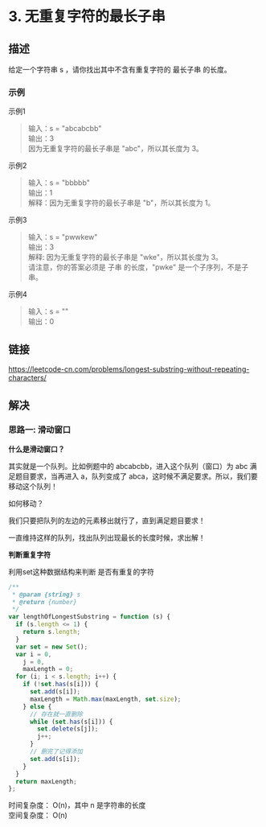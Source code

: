 # 3. 无重复字符的最长子串
## 描述
给定一个字符串 s ，请你找出其中不含有重复字符的 最长子串 的长度。           

### 示例
示例1   
> 输入：s = "abcabcbb"         
> 输出：3  
> 因为无重复字符的最长子串是 "abc"，所以其长度为 3。         

示例2   
> 输入：s = "bbbbb"                  
> 输出：1   
> 解释：因为无重复字符的最长子串是 "b"，所以其长度为 1。    

示例3   
> 输入：s = "pwwkew"         
> 输出：3  
> 解释: 因为无重复字符的最长子串是 "wke"，所以其长度为 3。   
     请注意，你的答案必须是 子串 的长度，"pwke" 是一个子序列，不是子串。         

示例4   
> 输入：s = ""                  
> 输出：0      


## 链接
https://leetcode-cn.com/problems/longest-substring-without-repeating-characters/               

## 解决
### 思路一: 滑动窗口    
**什么是滑动窗口？**   

其实就是一个队列。比如例题中的 abcabcbb，进入这个队列（窗口）为 abc 满足题目要求，当再进入 a，队列变成了 abca，这时候不满足要求。所以，我们要移动这个队列！

如何移动？

我们只要把队列的左边的元素移出就行了，直到满足题目要求！

一直维持这样的队列，找出队列出现最长的长度时候，求出解！   

**判断重复字符**    

利用set这种数据结构来判断 是否有重复的字符

```javascript
/**
 * @param {string} s
 * @return {number}
 */
var lengthOfLongestSubstring = function (s) {
  if (s.length <= 1) {
    return s.length;
  }
  var set = new Set();
  var i = 0,
    j = 0,
    maxLength = 0;
  for (i; i < s.length; i++) {
    if (!set.has(s[i])) {
      set.add(s[i]);
      maxLength = Math.max(maxLength, set.size);
    } else {
      // 存在就一直删除
      while (set.has(s[i])) {
        set.delete(s[j]);
        j++;
      }
      // 删完了记得添加
      set.add(s[i]);
    }
  }
  return maxLength;
};
```
时间复杂度： O(n)，其中 n 是字符串的长度    
空间复杂度： O(n)    

